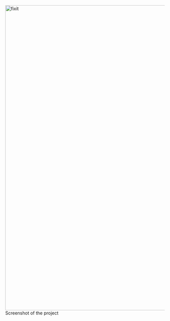 <img width="961" alt="fixit" src="https://github.com/HimanshukrRana/Fixit-templete/assets/85595925/5a4cfb41-af12-4e97-8f71-4d83f4185477">
Screenshot of the project
